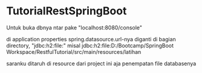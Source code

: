 # TutorialRestSpringBoot
Untuk buka dbnya ntar pake "localhost:8080/console"

di application properties spring.datasource.url-nya diganti di bagian directory, "jdbc:h2:file:<directory>"
misal jdbc:h2:file:D:/Bootcamp/SpringBoot Workspace/RestfulTutorial/src/main/resources/latihan
  
  
saranku ditaruh di resource dari project ini aja penempatan file databasenya
